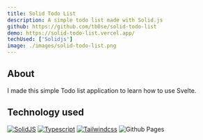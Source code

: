 ```yaml
---
title: Solid Todo List
description: A simple todo list made with Solid.js
github: https://github.com/tb0se/solid-todo-list
demo: https://solid-todo-list.vercel.app/
techUsed: ['Solidjs']
image: ./images/solid-todo-list.png
---
```


## About

I made this simple Todo list application to learn how to use Svelte.

## Technology used

[![SolidJS][solid]][solid-url]
[![Typescript][typescript]][typescript-url]
[![Tailwindcss][tailwindcss]][tailwindcss-url]
![Github Pages][githubPages]


[solid]: https://img.shields.io/badge/SolidJS-2c4f7c?style=for-the-badge&logo=solid&logoColor=c8c9cb
[solid-url]: https://www.solidjs.com/

[typescript]: https://img.shields.io/badge/TypeScript-007ACC?style=for-the-badge&logo=typescript&logoColor=white
[typescript-url]: https://www.typescriptlang.org/

[tailwindcss]: https://img.shields.io/badge/Tailwind_CSS-38B2AC?style=for-the-badge&logo=tailwind-css&logoColor=white
[tailwindcss-url]: https://tailwindcss.com/

[githubPages]: https://img.shields.io/badge/github%20pages-121013?style=for-the-badge&logo=github&logoColor=white